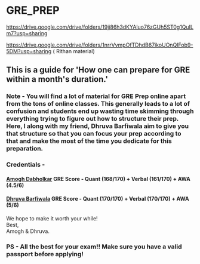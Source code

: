 # GRE_PREP

https://drive.google.com/drive/folders/19jj86h3dKYAluo76zGUh5ST0g1QuILm7?usp=sharing

https://drive.google.com/drive/folders/1nrrVvmpOfTDhdB67ikoUOnQIFob9-5DM?usp=sharing ( Rithan material) 

## This is a guide for 'How one can prepare for GRE within a month's duration.'

### Note - You will find a lot of material for GRE Prep online apart from the tons of online classes. This generally leads to a lot of confusion and students end up wasting time skimming through everything trying to figure out how to structure their prep. Here, I along with my friend, Dhruva Barfiwala aim to give you that structure so that you can focus your prep according to that and make the most of the time you dedicate for this preparation.

### Credentials -
#### [Amogh Dabholkar](https://www.linkedin.com/in/amogh-dabholkar/) GRE Score - Quant (168/170) + Verbal (161/170) + AWA (4.5/6)
#### [Dhruva Barfiwala](https://www.linkedin.com/in/dhruva-barfiwala-9b4824160/)  GRE Score - Quant (170/170) + Verbal (170/170) + AWA (5/6)

We hope to make it worth your while!<br/>
Best,<br/>
Amogh & Dhruva.

### PS - All the best for your exam!! Make sure you have a valid passport before applying!
